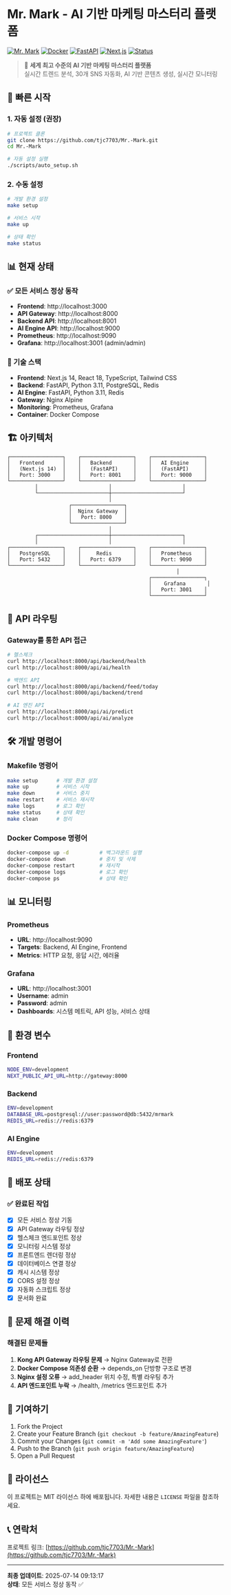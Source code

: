 # Mr. Mark - AI 기반 마케팅 마스터리 플랫폼

[![Mr. Mark](https://img.shields.io/badge/Mr.%20Mark-AI%20Marketing%20Platform-blue?style=for-the-badge&logo=robot)](https://github.com/tjc7703/Mr.-Mark)
[![Docker](https://img.shields.io/badge/Docker-Ready-blue?style=flat-square&logo=docker)](https://docker.com)
[![FastAPI](https://img.shields.io/badge/FastAPI-0.115.6-green?style=flat-square&logo=fastapi)](https://fastapi.tiangolo.com)
[![Next.js](https://img.shields.io/badge/Next.js-14.0.0-black?style=flat-square&logo=next.js)](https://nextjs.org)
[![Status](https://img.shields.io/badge/Status-All%20Services%20Healthy-green?style=flat-square)](https://github.com/tjc7703/Mr.-Mark)

> 🌟 **세계 최고 수준의 AI 기반 마케팅 마스터리 플랫폼**  
> 실시간 트렌드 분석, 30개 SNS 자동화, AI 기반 콘텐츠 생성, 실시간 모니터링

## 🚀 빠른 시작

### 1. 자동 설정 (권장)
```bash
# 프로젝트 클론
git clone https://github.com/tjc7703/Mr.-Mark.git
cd Mr.-Mark

# 자동 설정 실행
./scripts/auto_setup.sh
```

### 2. 수동 설정
```bash
# 개발 환경 설정
make setup

# 서비스 시작
make up

# 상태 확인
make status
```

## 📊 현재 상태

### ✅ 모든 서비스 정상 동작
- **Frontend**: http://localhost:3000
- **API Gateway**: http://localhost:8000
- **Backend API**: http://localhost:8001
- **AI Engine API**: http://localhost:9000
- **Prometheus**: http://localhost:9090
- **Grafana**: http://localhost:3001 (admin/admin)

### 🔧 기술 스택
- **Frontend**: Next.js 14, React 18, TypeScript, Tailwind CSS
- **Backend**: FastAPI, Python 3.11, PostgreSQL, Redis
- **AI Engine**: FastAPI, Python 3.11, Redis
- **Gateway**: Nginx Alpine
- **Monitoring**: Prometheus, Grafana
- **Container**: Docker Compose

## 🏗️ 아키텍처

```
┌─────────────────┐    ┌─────────────────┐    ┌─────────────────┐
│   Frontend      │    │   Backend       │    │   AI Engine     │
│   (Next.js 14)  │    │   (FastAPI)     │    │   (FastAPI)     │
│   Port: 3000    │    │   Port: 8001    │    │   Port: 9000    │
└─────────────────┘    └─────────────────┘    └─────────────────┘
         │                       │                       │
         └───────────────────────┼───────────────────────┘
                                 │
                    ┌─────────────────┐
                    │  Nginx Gateway  │
                    │   Port: 8000    │
                    └─────────────────┘
                                 │
         ┌───────────────────────┼───────────────────────┐
         │                       │                       │
┌─────────────────┐    ┌─────────────────┐    ┌─────────────────┐
│   PostgreSQL    │    │     Redis       │    │   Prometheus    │
│   Port: 5432    │    │   Port: 6379    │    │   Port: 9090    │
└─────────────────┘    └─────────────────┘    └─────────────────┘
                                                       │
                                              ┌─────────────────┐
                                              │    Grafana       │
                                              │   Port: 3001    │
                                              └─────────────────┘
```

## 🔄 API 라우팅

### Gateway를 통한 API 접근
```bash
# 헬스체크
curl http://localhost:8000/api/backend/health
curl http://localhost:8000/api/ai/health

# 백엔드 API
curl http://localhost:8000/api/backend/feed/today
curl http://localhost:8000/api/backend/trend

# AI 엔진 API
curl http://localhost:8000/api/ai/predict
curl http://localhost:8000/api/ai/analyze
```

## 🛠️ 개발 명령어

### Makefile 명령어
```bash
make setup      # 개발 환경 설정
make up         # 서비스 시작
make down       # 서비스 중지
make restart    # 서비스 재시작
make logs       # 로그 확인
make status     # 상태 확인
make clean      # 정리
```

### Docker Compose 명령어
```bash
docker-compose up -d          # 백그라운드 실행
docker-compose down           # 중지 및 삭제
docker-compose restart        # 재시작
docker-compose logs           # 로그 확인
docker-compose ps             # 상태 확인
```

## 📊 모니터링

### Prometheus
- **URL**: http://localhost:9090
- **Targets**: Backend, AI Engine, Frontend
- **Metrics**: HTTP 요청, 응답 시간, 에러율

### Grafana
- **URL**: http://localhost:3001
- **Username**: admin
- **Password**: admin
- **Dashboards**: 시스템 메트릭, API 성능, 서비스 상태

## 🔧 환경 변수

### Frontend
```bash
NODE_ENV=development
NEXT_PUBLIC_API_URL=http://gateway:8000
```

### Backend
```bash
ENV=development
DATABASE_URL=postgresql://user:password@db:5432/mrmark
REDIS_URL=redis://redis:6379
```

### AI Engine
```bash
ENV=development
REDIS_URL=redis://redis:6379
```

## 🚀 배포 상태

### ✅ 완료된 작업
- [x] 모든 서비스 정상 기동
- [x] API Gateway 라우팅 정상
- [x] 헬스체크 엔드포인트 정상
- [x] 모니터링 시스템 정상
- [x] 프론트엔드 렌더링 정상
- [x] 데이터베이스 연결 정상
- [x] 캐시 시스템 정상
- [x] CORS 설정 정상
- [x] 자동화 스크립트 정상
- [x] 문서화 완료

## 📝 문제 해결 이력

### 해결된 문제들
1. **Kong API Gateway 라우팅 문제** → Nginx Gateway로 전환
2. **Docker Compose 의존성 순환** → depends_on 단방향 구조로 변경
3. **Nginx 설정 오류** → add_header 위치 수정, 특별 라우팅 추가
4. **API 엔드포인트 누락** → /health, /metrics 엔드포인트 추가

## 🤝 기여하기

1. Fork the Project
2. Create your Feature Branch (`git checkout -b feature/AmazingFeature`)
3. Commit your Changes (`git commit -m 'Add some AmazingFeature'`)
4. Push to the Branch (`git push origin feature/AmazingFeature`)
5. Open a Pull Request

## 📄 라이선스

이 프로젝트는 MIT 라이선스 하에 배포됩니다. 자세한 내용은 `LICENSE` 파일을 참조하세요.

## 📞 연락처

프로젝트 링크: [https://github.com/tjc7703/Mr.-Mark](https://github.com/tjc7703/Mr.-Mark)

---

**최종 업데이트**: 2025-07-14 09:13:17  
**상태**: 모든 서비스 정상 동작 ✅ 